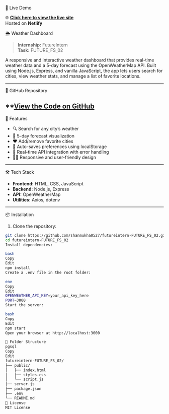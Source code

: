 🔗 Live Demo

🌐 **[Click here to view the live site](https://future-fs-02.netlify.app/)**  
Hosted on **Netlify**

 🌦️ Weather Dashboard

> **Internship:** FutureIntern  
> **Task:** FUTURE_FS_02

A responsive and interactive weather dashboard that provides real-time weather data and a 5-day forecast using the OpenWeatherMap API. Built using Node.js, Express, and vanilla JavaScript, the app lets users search for cities, view weather stats, and manage a list of favorite locations.

---

 🔗 GitHub Repository

**[View the Code on GitHub](https://github.com/shanmukha0527/FUTURE_FS_02)
---

 🚀 Features

- 🔍 Search for any city’s weather
- 📅 5-day forecast visualization
- ❤️ Add/remove favorite cities
- 🔁 Auto-saves preferences using localStorage
- 🎯 Real-time API integration with error handling
- 🧑‍💻 Responsive and user-friendly design

---

 🛠️ Tech Stack

- **Frontend:** HTML, CSS, JavaScript
- **Backend:** Node.js, Express
- **API:** OpenWeatherMap
- **Utilities:** Axios, dotenv

---

 📦 Installation

1. Clone the repository:

```bash
git clone https://github.com/shanmukha0527/futureintern-FUTURE_FS_02.git
cd futureintern-FUTURE_FS_02
Install dependencies:

bash
Copy
Edit
npm install
Create a .env file in the root folder:

env
Copy
Edit
OPENWEATHER_API_KEY=your_api_key_here
PORT=3000
Start the server:

bash
Copy
Edit
npm start
Open your browser at http://localhost:3000

📁 Folder Structure
pgsql
Copy
Edit
futureintern-FUTURE_FS_02/
├── public/
│   ├── index.html
│   ├── styles.css
│   └── script.js
├── server.js
├── package.json
├── .env
└── README.md
📜 License
MIT License
